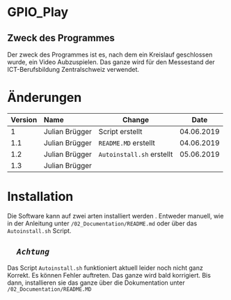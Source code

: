 # GPIO_Play
## Zweck des Programmes
Der zweck des Programmes ist es, nach dem ein Kreislauf geschlossen wurde, ein Video Aubzuspielen. 
Das ganze wird für den Messestand der ICT-Berufsbildung Zentralschweiz verwendet.

# Änderungen

| Version        | Name          | Change|Date |
| -------------   |:------------- | ------|---- |
| 1 | Julian Brügger | Script erstellt |04.06.2019
| 1.1 | Julian Brügger      |```README.MD``` erstellt|04.06.2019
| 1.2| Julian Brügger    |```Autoinstall.sh``` erstellt|05.06.2019
| 1.3 | Julian Brügger    |

# Installation
Die Software kann auf zwei arten installiert werden . 
Entweder manuell, wie in der Anleitung unter ```/02_Documentation/README.md``` oder über das ```Autoinstall.sh``` Script.

## _**```  Achtung```**_ 
Das Script ```Autoinstall.sh``` funktioniert aktuell leider noch nicht ganz Korrekt. Es können Fehler auftreten. Das ganze wird bald korrigiert. Bis dann, installieren sie das ganze über die Dokumentation unter ```/02_Documentation/README.MD```




